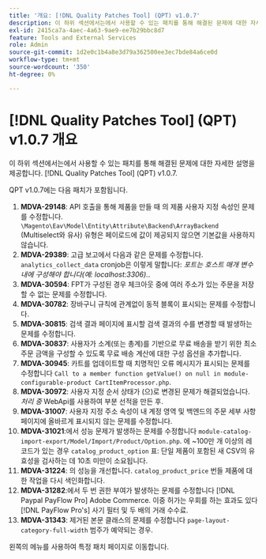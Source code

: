 ```yaml
---
title: '개요: [!DNL Quality Patches Tool] (QPT) v1.0.7'
description: 이 하위 섹션에서는에서 사용할 수 있는 패치를 통해 해결된 문제에 대한 자세한 설명을 제공합니다. [!DNL Quality Patches Tool] (QPT) v1.0.7.
exl-id: 2415ca7a-4aec-4a63-9ae9-ee7b29bbc8d7
feature: Tools and External Services
role: Admin
source-git-commit: 1d2e0c1b4a8e3d79a362500ee3ec7bde84a6ce0d
workflow-type: tm+mt
source-wordcount: '350'
ht-degree: 0%

---
```


# [!DNL Quality Patches Tool] (QPT) v1.0.7 개요

이 하위 섹션에서는에서 사용할 수 있는 패치를 통해 해결된 문제에 대한 자세한 설명을 제공합니다. [!DNL Quality Patches Tool] (QPT) v1.0.7.

QPT v1.0.7에는 다음 패치가 포함됩니다.

1. **MDVA-29148**: API 호출을 통해 제품을 만들 때 의 제품 사용자 지정 속성인 문제를 수정합니다. `\Magento\Eav\Model\Entity\Attribute\Backend\ArrayBackend` (Multiselect와 유사) 유형은 페이로드에 값이 제공되지 않으면 기본값을 사용하지 않습니다.
1. **MDVA-29389**: 고급 보고에서 다음과 같은 문제를 수정합니다. `analytics_collect_data` cronjob은 이렇게 말합니다: *포트는 호스트 매개 변수 내에 구성해야 합니다(예: localhost:3306).*.
1. **MDVA-30594**: FPT가 구성된 경우 체크아웃 중에 여러 주소가 있는 주문을 저장할 수 없는 문제를 수정합니다.
1. **MDVA-30782**: 장바구니 규칙에 관계없이 동적 블록이 표시되는 문제를 수정합니다.
1. **MDVA-30815**: 검색 결과 페이지에 표시할 검색 결과의 수를 변경할 때 발생하는 문제를 수정합니다.
1. **MDVA-30837**: 사용자가 소계(또는 총계)를 기반으로 무료 배송을 받기 위한 최소 주문 금액을 구성할 수 있도록 무료 배송 계산에 대한 구성 옵션을 추가합니다.
1. **MDVA-30945**: 카트를 업데이트할 때 치명적인 오류 메시지가 표시되는 문제를 수정합니다 `Call to a member function getValue() on null in module-configurable-product CartItemProcessor.php`.
1. **MDVA-30972**: 사용자 지정 순서 상태가 (으)로 변경된 문제가 해결되었습니다. *처리 중* WebApi를 사용하여 부분 선적을 만든 후.
1. **MDVA-31007**: 사용자 지정 주소 속성이 내 계정 영역 및 백엔드의 주문 세부 사항 페이지에 올바르게 표시되지 않는 문제를 수정합니다.
1. **MDVA-31021**:에서 성능 문제가 발생하는 문제를 수정합니다 `module-catalog-import-export/Model/Import/Product/Option.php`. 에 ~100만 개 이상의 레코드가 있는 경우 `catalog_product_option` 표: 단일 제품이 포함된 새 CSV의 유효성을 검사하는 데 10초 미만이 소요됩니다.
1. **MDVA-31224**: 의 성능을 개선합니다. `catalog_product_price` 번들 제품에 대한 작업을 다시 색인화합니다.
1. **MDVA-31282**:에서 두 번 권한 부여가 발생하는 문제를 수정합니다 [!DNL Paypal PayFlow Pro] Adobe Commerce. 이중 허가는 우회를 하는 효과도 있다 [!DNL PayFlow Pro's] 사기 필터 및 두 배의 거래 수수료.
1. **MDVA-31343**: 제거된 본문 클래스의 문제를 수정합니다 `page-layout-category-full-width` 범주가 예약되는 경우.

왼쪽의 메뉴를 사용하여 특정 패치 페이지로 이동합니다.
